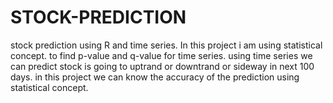# STOCK-PREDICTION
stock prediction using R and time series.
In this project i am using statistical concept.
to find p-value and q-value for time series.
using time series we can predict stock is going to uptrand or downtrand or sideway in next 100 days.
in this project we can know the accuracy of the prediction using statistical concept.
